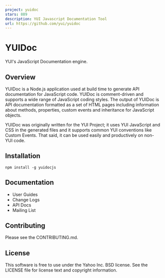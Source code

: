 ```yaml
---
project: yuidoc
stars: 889
description: YUI Javascript Documentation Tool
url: https://github.com/yui/yuidoc
---
```


YUIDoc
======

YUI's JavaScript Documentation engine.

Overview
--------

YUIDoc is a Node.js application used at build time to generate API documentation for JavaScript code. YUIDoc is comment-driven and supports a wide range of JavaScript coding styles. The output of YUIDoc is API documentation formatted as a set of HTML pages including information about methods, properties, custom events and inheritance for JavaScript objects.

YUIDoc was originally written for the YUI Project; it uses YUI JavaScript and CSS in the generated files and it supports common YUI conventions like Custom Events. That said, it can be used easily and productively on non-YUI code.

Installation
------------

```
npm install -g yuidocjs
```

Documentation
-------------

-   User Guides
-   Change Logs
-   API Docs
-   Mailing List

Contributing
------------

Please see the CONTRIBUTING.md.

License
-------

This software is free to use under the Yahoo Inc. BSD license. See the LICENSE file for license text and copyright information.
